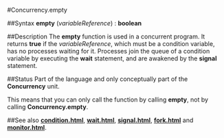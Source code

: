 
#Concurrency.empty

##Syntax
**empty** (_variableReference_) : **boolean**


##Description
The **empty** function is used in a concurrent program.  It returns **true** if the _variableReference_, which must be a condition variable, has no processes waiting for it.  Processes join the queue of a condition variable by executing the **wait** statement, and are awakened by the **signal** statement.


##Status
Part of the language and only conceptually part of the **Concurrency** unit. 

This means that you can only call the function by calling **empty**, not by calling **Concurrency.empty**.


##See also
**[condition.html](condition)**, **[wait.html](wait)**, **[signal.html](signal)**, **[fork.html](fork)** and **[monitor.html](monitor)**.

